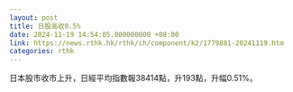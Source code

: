 ```yaml
---
layout: post
title: 日股高收0.5%
date: 2024-11-19 14:54:05.000000000 +08:00
link: https://news.rthk.hk/rthk/ch/component/k2/1779881-20241119.htm
categories: rthk
---
```


日本股市收市上升，日經平均指數報38414點，升193點，升幅0.51%。
